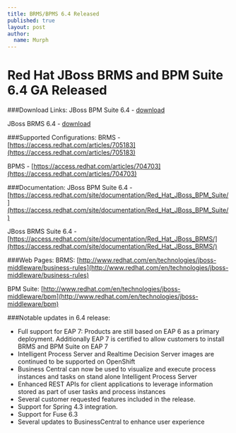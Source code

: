 ```yaml
---
title: BRMS/BPMS 6.4 Released
published: true
layout: post
author:
  name: Murph
---
```

# Red Hat JBoss BRMS and BPM Suite 6.4 GA Released

###Download Links:
JBoss BPM Suite 6.4 - [download](https://access.redhat.com/jbossnetwork/restricted/listSoftware.html?product=bpm.suite&downloadType=distributions)

JBoss BRMS 6.4 - [download](https://access.redhat.com/jbossnetwork/restricted/listSoftware.html?product=brms&downloadType=distributions)

###Supported Configurations:
BRMS - [https://access.redhat.com/articles/705183](https://access.redhat.com/articles/705183)

BPMS - [https://access.redhat.com/articles/704703](https://access.redhat.com/articles/704703)

###Documentation:
JBoss BPM Suite 6.4 - [https://access.redhat.com/site/documentation/Red_Hat_JBoss_BPM_Suite/](https://access.redhat.com/site/documentation/Red_Hat_JBoss_BPM_Suite/)

JBoss BRMS Suite 6.4 - [https://access.redhat.com/site/documentation/Red_Hat_JBoss_BRMS/](https://access.redhat.com/site/documentation/Red_Hat_JBoss_BRMS/)

###Web Pages:
BRMS: [http://www.redhat.com/en/technologies/jboss-middleware/business-rules](http://www.redhat.com/en/technologies/jboss-middleware/business-rules)

BPM Suite: [http://www.redhat.com/en/technologies/jboss-middleware/bpm](http://www.redhat.com/en/technologies/jboss-middleware/bpm)


###Notable updates in 6.4 release:
* Full support for EAP 7:  Products are still based on EAP 6 as a primary deployment.  Additionally EAP 7 is certified to allow customers to install BRMS and BPM Suite on EAP 7
* Intelligent Process Server and Realtime Decision Server images are continued to be supported on OpenShift
* Business Central can now be used to visualize and execute process instances and tasks on stand alone Intelligent Process Server
* Enhanced REST APIs for client applications to leverage information stored as part of user tasks and process instances
* Several customer requested features included in the release.
* Support for Spring 4.3 integration.
* Support for Fuse 6.3
* Several updates to BusinessCentral to enhance user experience
